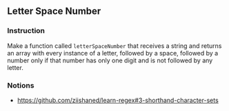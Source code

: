 ## Letter Space Number

### Instruction

Make a function called `letterSpaceNumber` that receives a string and returns an
array with every instance of a letter, followed by a space, followed by a number
only if that number has only one digit and is not followed by any letter.


### Notions

- https://github.com/ziishaned/learn-regex#3-shorthand-character-sets